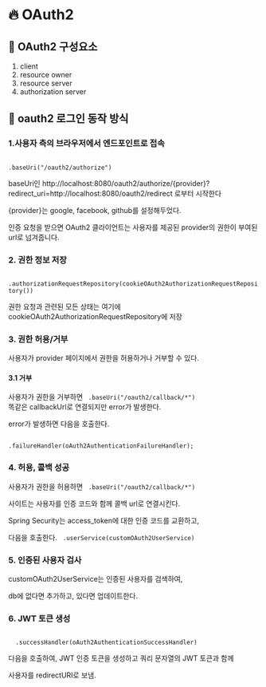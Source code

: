 # :fire: OAuth2

## :pushpin: OAuth2 구성요소

1. client
2. resource owner
3. resource server
4. authorization server

## :pushpin: oauth2 로그인 동작 방식

### 1.사용자 측의 브라우저에서 엔드포인트로 접속


<code>
.baseUri("/oauth2/authorize")
</code>

baseUri인  http://localhost:8080/oauth2/authorize/{provider}?redirect_uri=http://localhost:8080/oauth2/redirect 로부터 시작한다

{provider}는 google, facebook, github를 설정해두었다.

인증 요청을 받으면 OAuth2 클라이언트는 사용자를 제공된 provider의 권한이 부여된 url로 넘겨줍니다.


### 2. 권한 정보 저장

<code>
.authorizationRequestRepository(cookieOAuth2AuthorizationRequestRepository())
</code>

권한 요청과 관련된 모든 상태는 여기에 cookieOAuth2AuthorizationRequestRepository에 저장

### 3. 권한 허용/거부

사용자가 provider 페이지에서 권한을 허용하거나 거부할 수 있다.

#### 3.1 거부

사용자가 권한을 거부하면 
<code>
.baseUri("/oauth2/callback/*")
</code>
똑같은 callbackUrl로 연결되지만 error가 발생한다.

error가 발생하면 다음을 호출한다.

<code>
.failureHandler(oAuth2AuthenticationFailureHandler);
</code>

### 4. 허용, 콜백 성공

사용자가 권한을 허용하면
<code>
.baseUri("/oauth2/callback/*")
</code>

사이트는 사용자를 인증 코드와 함께 콜백 url로 연결시킨다.

Spring Security는 access_token에 대한 인증 코드를 교환하고,

다음을 호출한다.
<code>
.userService(customOAuth2UserService)
</code>


### 5. 인증된 사용자 검사

customOAuth2UserService는 인증된 사용자를 검색하여,

db에 없다면 추가하고, 있다면 업데이트한다. 

### 6. JWT 토큰 생성

<code>
  .successHandler(oAuth2AuthenticationSuccessHandler)
</code>

다음을 호출하여, JWT 인증 토큰을 생성하고 쿼리 문자열의 JWT 토큰과 함께

사용자를 redirectURI로 보냄.




